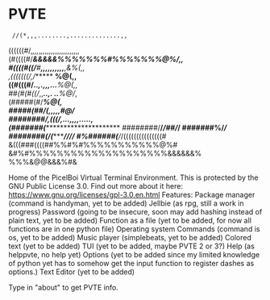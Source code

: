 # PVTE

     //(*,,,........,..............,,  
  ((((((#/,*,,,*,*,,*,,,,,,,,,,,,,,,,,  
  (#((((#/***&&&&&%%%%%%%#%%%%%%%@%/,,  
 #((((#((/**#*****,,,,,,,,,,***,*&%(,,  
 ,(((((((/,*/******          ****%@(,,  
  ((#(((#/*********..,.,,,...****%@(,,  
  ##(#(#((/*,,******..*,.  ..****%@/*,  
  (#####(#/**********************%@(*,  
  #####(##/**(*********,***,,,**,#@/**  
  ########/**,(((/,...,,,,.....,******  
  (#######(**************************** 
  ########/********************/*/##/*/ 
  #######%/***************************/ 
  ########(**/(******************//*//* 
  #%######(*******/*/(((((((((((((((#   
    &(((###((((##%%#%#%%%%%%%%%%%@%#    
      &#%#%%%%%%%%%%%%%%%%%%%%&&&&&&%   
        %%%&@@&&&%#&                    




Home of the PicelBoi Virtual Terminal Environment.
This is protected by the GNU Public License 3.0. Find out more about it here: https://www.gnu.org/licenses/gpl-3.0.en.html
Features:
Package manager (command is handyman, yet to be added)
Jellbie (as rpg, still a work in progress)
Password (going to be insecure, soon may add hashing instead of plain text, yet to be added)
Function as a file (yet to be added, for now all functions are in one python file)
Operating system Commands (command is os, yet to be added)
Music player (simplebeats, yet to be added)
Colored text (yet to be added)
TUI (yet to be added, maybe PVTE 2 or 3?)
Help (as helppvte, no help yet)
Options (yet to be added since my limited knowledge of python yet has to somehow get the input function to register dashes as options.)
Text Editor (yet to be added)

Type in "about" to get PVTE info.